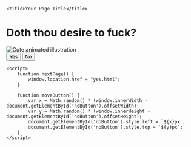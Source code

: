 
<html lang="en">
<head>
    <meta charset="UTF-8">
    <meta name="viewport" content="width=device-width, initial-scale=1.0">
    <link rel="stylesheet" href="./styles.css">
 
    <title>Your Page Title</title>
</head>
<body>
    <div class="container">
        <div>
            <h1 class="header_text">Doth thou desire to fuck?</h1>
        </div>
        <div class="gif_container">
            <img src="https://media1.giphy.com/media/v1.Y2lkPTc5MGI3NjExcDdtZ2JiZDR0a3lvMWF4OG8yc3p6Ymdvd3g2d245amdveDhyYmx6eCZlcD12MV9pbnRlcm5hbF9naWZfYnlfaWQmY3Q9cw/cLS1cfxvGOPVpf9g3y/giphy.gif" alt="Cute animated illustration">
        </div>
        <div class="buttons">
            <button class="btn" id="yesButton" onclick="nextPage()">Yes</button>
            <button class="btn" id="noButton" onmouseover="moveButton()" onclick="moveButton()">No</button>
        </div>
    </div>

    <script>
        function nextPage() {
            window.location.href = "yes.html";
        }

        function moveButton() {
            var x = Math.random() * (window.innerWidth - document.getElementById('noButton').offsetWidth);
            var y = Math.random() * (window.innerHeight - document.getElementById('noButton').offsetHeight);
            document.getElementById('noButton').style.left = `${x}px`;
            document.getElementById('noButton').style.top = `${y}px`;
        }
    </script>
</body>
</html>
